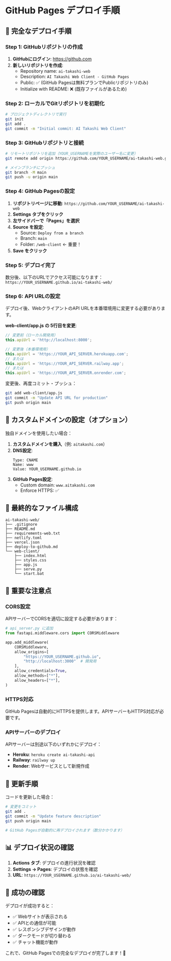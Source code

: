 # GitHub Pages デプロイ手順

## 🚀 完全なデプロイ手順

### **Step 1: GitHubリポジトリの作成**

1. **GitHubにログイン**: https://github.com
2. **新しいリポジトリを作成**:
   - Repository name: `ai-takashi-web`
   - Description: `AI Takashi Web Client - GitHub Pages`
   - Public: ✅ (GitHub Pagesは無料プランでPublicリポジトリのみ)
   - Initialize with README: ❌ (既存ファイルがあるため)

### **Step 2: ローカルでGitリポジトリを初期化**

```bash
# プロジェクトディレクトリで実行
git init
git add .
git commit -m "Initial commit: AI Takashi Web Client"
```

### **Step 3: GitHubリポジトリと接続**

```bash
# リモートリポジトリを追加（YOUR_USERNAMEを実際のユーザー名に変更）
git remote add origin https://github.com/YOUR_USERNAME/ai-takashi-web.git

# メインブランチにプッシュ
git branch -M main
git push -u origin main
```

### **Step 4: GitHub Pagesの設定**

1. **リポジトリページに移動**: `https://github.com/YOUR_USERNAME/ai-takashi-web`
2. **Settings タブをクリック**
3. **左サイドバーで「Pages」を選択**
4. **Source を設定**:
   - Source: `Deploy from a branch`
   - Branch: `main`
   - Folder: `/web-client` ← 重要！
5. **Save をクリック**

### **Step 5: デプロイ完了**

数分後、以下のURLでアクセス可能になります：
`https://YOUR_USERNAME.github.io/ai-takashi-web/`

### **Step 6: API URLの設定**

デプロイ後、WebクライアントのAPI URLを本番環境用に変更する必要があります。

**web-client/app.js の 5行目を変更**:
```javascript
// 変更前（ローカル開発用）
this.apiUrl = 'http://localhost:8000';

// 変更後（本番環境用）
this.apiUrl = 'https://YOUR_API_SERVER.herokuapp.com';
// または
this.apiUrl = 'https://YOUR_API_SERVER.railway.app';
// または
this.apiUrl = 'https://YOUR_API_SERVER.onrender.com';
```

変更後、再度コミット・プッシュ：
```bash
git add web-client/app.js
git commit -m "Update API URL for production"
git push origin main
```

## 🔧 カスタムドメインの設定（オプション）

独自ドメインを使用したい場合：

1. **カスタムドメインを購入**（例: `aitakashi.com`）
2. **DNS設定**:
   ```
   Type: CNAME
   Name: www
   Value: YOUR_USERNAME.github.io
   ```
3. **GitHub Pages設定**:
   - Custom domain: `www.aitakashi.com`
   - Enforce HTTPS: ✅

## 📁 最終的なファイル構成

```
ai-takashi-web/
├── .gitignore
├── README.md
├── requirements-web.txt
├── netlify.toml
├── vercel.json
├── deploy-to-github.md
└── web-client/
    ├── index.html
    ├── styles.css
    ├── app.js
    ├── serve.py
    └── start.bat
```

## 🚨 重要な注意点

### **CORS設定**
APIサーバーでCORSを適切に設定する必要があります：

```python
# api_server.py に追加
from fastapi.middleware.cors import CORSMiddleware

app.add_middleware(
    CORSMiddleware,
    allow_origins=[
        "https://YOUR_USERNAME.github.io",
        "http://localhost:3000"  # 開発用
    ],
    allow_credentials=True,
    allow_methods=["*"],
    allow_headers=["*"],
)
```

### **HTTPS対応**
GitHub Pagesは自動的にHTTPSを提供します。APIサーバーもHTTPS対応が必要です。

### **APIサーバーのデプロイ**
APIサーバーは別途以下のいずれかにデプロイ：
- **Heroku**: `heroku create ai-takashi-api`
- **Railway**: `railway up`
- **Render**: Webサービスとして新規作成

## 🔄 更新手順

コードを更新した場合：

```bash
# 変更をコミット
git add .
git commit -m "Update feature description"
git push origin main

# GitHub Pagesが自動的に再デプロイされます（数分かかります）
```

## 📊 デプロイ状況の確認

1. **Actions タブ**: デプロイの進行状況を確認
2. **Settings → Pages**: デプロイの状態を確認
3. **URL**: `https://YOUR_USERNAME.github.io/ai-takashi-web/`

## 🎯 成功の確認

デプロイが成功すると：
- ✅ Webサイトが表示される
- ✅ APIとの通信が可能
- ✅ レスポンシブデザインが動作
- ✅ ダークモードが切り替わる
- ✅ チャット機能が動作

これで、GitHub Pagesでの完全なデプロイが完了します！🎉

